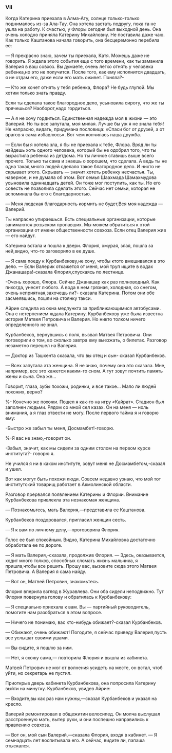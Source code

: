 ### VII

Когда Катерина приехала в Алма-Ату, солнце только-только поднималось из-за Ала-Тау.
Она хотела застать подругу, пока та не ушла на работу.
К счастью, у Флоры сегодня был выходной день.
Она очень холодно приняла Катерину Михайловну.
Не поставила даже чаю.
Как только Каштанова начала говорить, она бесцеремонно перебила ее:

— Я прекрасно знаю, зачем ты приехала, Катя.
Можешь даже не говорить.
Я ждала этого события еще с того времени, как ты заманила Валерия в ваш совхоз.
Вы думаете, очень легко отнять у человека ребенка,но это не получится.
После того, как ему исполнится двадцать, я не отдам его, даже если его мать оживет.
Поняла?-

— Кто же хочет отнять у тебя ребенка, Флора?
Не будь глупой.
Мы хотим только знать правду.

Если ты сделала такое благородное дело, усыновила сироту, что же ты прячешься?
Наоборот,надо гордиться.

— А я не хочу гордиться.
Единственная надежда моя в жизни — это Валерий.
Но ты все запутала, моя милая.
Лучше бы уж я не знала тебя!
Не напрасно, видать, придумана пословица:
«Спаси бог от друзей, а от врагов я сама избавлюсь».
Вот чем кончилась наша дружба.

— Если бы я хотела зла, я бы не приехала к тебе, Флора.
Вряд ли ты найдешь хоть одного человека, который бы не одобрил того, что ты вырастила ребенка из детдома.
Но ты личное ставишь выше всего прочего.
Только ты сама и знаешь о хорошем, что сделала.
А ведь ты не одна такая,много людей сделало такое благородное дело.
И никто не скрывает этого.
Скрывать — значит хотеть ребенку несчастья.
Ты, наверное, и не думала об этом.
Вот семья Шаахмада Шамахмудова усыновила одиннадцать детей.
Он тоже мог поступить, как ты.
Но его совесть не позволила сделать этого.
Сейчас нет семьи, которая не вспоминала бы его с благодарностью.

— Меня людская благодарность кормить не будет,Вся моя надежда — Валерий.


Ты напрасно упираешься.
Есть специальные организации, которые занимаются розыском пропавших.
Мы можем обратиться к этой организации от имени общественности совхоза.
Если отец Валерия жив — его найдут.

Катерина встала и пошла к двери.
Флория, хмурая, злая, пошла за ней,видно, что-то заговорило в ее душе.

— Я сама поеду к Курбанбекову,не хочу, чтобы ктото вмешивался в это дело.
— Если Валерик откажется от меня, мой труп ищите в водах Джанашара!-сказала Флория,спускаясь по лестнице.

-Очень хорошо, Флора.
Сейчас Джанашар как раз полноводный.
Как пикогда, унесет любого.
А вода в нем грязная, холодная, со снегом, очень неприятная,захочешь ли?- сказала Катерина.
Потом они обе засмеявшись, пошли на стоянку такси.

Айрие следила из окна медпункта за приближающимися автобусами.
Она с нетерпением ждала Катерину.
Курбанбекову уже была известна история Матвея Петровича и Валерия.
Но никто толком ничего определенного не знал.


Курбанбеков, вернувшись с поля, вызвал Матвея Петровича.
Они поговорили о том, во сколько завтра ему выезжать, о билетах.
Разговор незаметно перешел на Валерия.

— Доктор из Ташкента сказала, что вы отец и сын- сказал Курбанбеков.

— Всех запутала эта женщина.
Я не знаю, почему она это сказала.
Мне, например, все это кажется каким-то сном.
А тут зовут почтить память жены и сына.
Она же...

Говорит, глаза, зубы похожи, родинки, и все такое...
Мало ли людей похожих, верно?

%- Конечно же похожи.
Пошел я как-то на игру «Кайрат».
Стадион был заполнен людьми.
Рядом со мной сел казах.
Он на меня — ноль внимания, а я глаз отвести не могу.
После первого тайма я и говорю ему:

-Быстро же забыл ты меня, Досмамбет!-говорю.

%-Я вас не знаю,-говорит он.

-Забыл, значит, как мы сидели за одним столом на первом курсе института?- говорю я.

Не учился я ни в каком институте, зовут меня не Досмамбетом,-сказал и ушел.

Вот как могут быть похожи люди.
Совсем недавно узнаю, что мой тот институтский товарищ работает в Акмолинской области.

Разговор прервался появлением Катерины и Флории.
Внимание Курбанбекова привлекла эта незнакомая женщина.

— Познакомьтесь, мать Валерия,—представила ее Каштанова.

Курбанбеков поздоровался, пригласил женщин сесть.

— Я к вам по личному делу,—проговорила Флория.

Голос ее был спокойным.
Видно, Катерина Михайловна достаточно обработала ее по дороге.

— Я мать Валерия,-сказала, продолжив Флория.
— Здесь, оказывается, ходит много толков, способных сломать жизнь мальчика, я пришла,чтобы все решить.
Прошу вас, вызовите сюда этого Матвея Петровича.
А Валерия я сама найду.

— Вот он, Матвей Петрович, знакомьтесь.

Флория вперила взгляд в Журавлева.
Они оба сидели неподвижно.
Тут Флория повернула голову и обратилась к Курбанбекову:

— Я специально приехала к вам.
Вы — партийный руководитель, помогите нам разобраться в этом вопросе.

— Ничего не понимаю, вас кто-нибудь обижает?-сказал Курбанбеков.

— Обижают, очень обижают!
Погодите, я сейчас приведу Валерия,пусть все услышат своими ушами.

— Вы сидите, я пошлю за ним.

— Нет, я схожу сама,— повторила Флория и вышла из кабинета.

Матвей Петрович не мог от волнения усидеть на месте, он встал, чтоб уйти, но секретарь не пустил.


Приоткрыв дверь кабинета Курбанбекова, она попросила Катерину выйти на минутку.
Курбанбеков, увидев Айрие:

— Входите,вы как раз нам нужны,—сказал Курбанбеков и указал на кресло.

Валерий ремонтировал в общежитии велосипед.
Он молча выслушал расстроенную мать, вытер руки, и они поспешно направились к правлению совхоза.

— Вот он, мой сын Валерий,—сказала Флория, входя в кабинет.
— Я семнадцать лет воспитывала его.
А сейчас, видите ли, папаша отыскался.